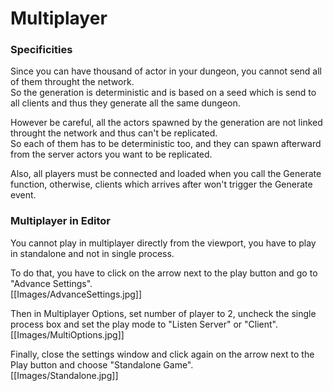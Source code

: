 # Multiplayer

### Specificities

Since you can have thousand of actor in your dungeon, you cannot send all of them throught the network.\
So the generation is deterministic and is based on a seed which is send to all clients and thus they generate all the same dungeon.

However be careful, all the actors spawned by the generation are not linked throught the network and thus can't be replicated.\
So each of them has to be deterministic too, and they can spawn afterward from the server actors you want to be replicated.

Also, all players must be connected and loaded when you call the Generate function, otherwise, clients which arrives after won't trigger the Generate event.

### Multiplayer in Editor

You cannot play in multiplayer directly from the viewport, you have to play in standalone and not in single process.

To do that, you have to click on the arrow next to the play button and go to "Advance Settings".\
[[Images/AdvanceSettings.jpg]]

Then in Multiplayer Options, set number of player to 2, uncheck the single process box and set the play mode to "Listen Server" or "Client".\
[[Images/MultiOptions.jpg]]

Finally, close the settings window and click again on the arrow next to the Play button and choose "Standalone Game".\
[[Images/Standalone.jpg]]